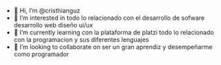 - 👋 Hi, I’m @cristhianguz
- 👀 I’m interested in  todo lo relacionado con el desarrollo de sofware  desarrollo web diseño ui/ux
- 🌱 I’m currently learning  con la plataforma de platzi todo lo relacionado con la programacion y sus diferentes lenguajes
- 💞️ I’m looking to collaborate on  ser un gran aprendiz y desempeñarme como programador


<!---
cristhianguz/cristhianguz is a ✨ special ✨ repository because its `README.md` (this file) appears on your GitHub profile.
You can click the Preview link to take a look at your changes.
--->
